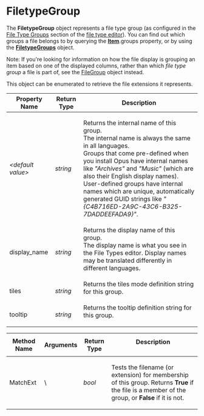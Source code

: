 # FiletypeGroup

The **FiletypeGroup** object represents a file type group (as configured in the [File Type Groups](/Manual/file_types/file_type_groups.md) section of the [file type editor](/Manual/file_types/README.md)). You can find out which groups a file belongs to by querying the **[Item](item.md)**.groups property, or by using the **[FiletypeGroups](filetypegroups.md)** object.  
  
Note: If you're looking for information on how the file display is grouping an item based on one of the displayed columns, rather than which *file type group* a file is part of, see the [FileGroup](filegroup.md) object instead.  
  
This object can be enumerated to retrieve the file extensions it represents.  

<table>
<thead><tr><th>
Property Name</th><th>
Return Type</th><th>
Description
</th></tr></thead><tbody><tr><td>

*\<default value\>*</td><td>

*string*</td><td>

Returns the internal name of this group.  
The internal name is always the same in all languages.  
Groups that come pre-defined when you install Opus have internal names like *"Archives"* and *"Music"* (which are also their English display names).  
User-defined groups have internal names which are unique, automatically generated GUID strings like *"{C4B716ED-2A9C-43C6-B325-7DADDEEFADA9}"*.
</td></tr><tr><td>
display_name</td><td>

*string*</td><td>
Returns the display name of this group.  
The display name is what you see in the File Types editor. Display names may be translated differently in different languages.
</td></tr><tr><td>
tiles</td><td>

*string*</td><td>
Returns the tiles mode definition string for this group.
</td></tr><tr><td>
tooltip</td><td>

*string*</td><td>
Returns the tooltip definition string for this group.
</td></tr></tbody>
</table>

<table>
<thead><tr><th>
Method Name</th><th>

**Arguments**</th><th>
Return Type</th><th>
Description
</th></tr></thead><tbody><tr><td>
MatchExt</td><td>
\<string:filename\></td><td>

*bool*</td><td>

Tests the filename (or extension) for membership of this group. Returns **True** if the file is a member of the group, or **False** if it is not.
</td></tr></tbody>
</table>

